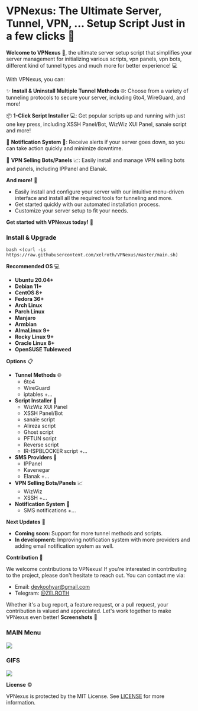 VPNexus: The Ultimate Server, Tunnel, VPN, ... Setup Script Just in a few clicks 🚀
==========================================

**Welcome to VPNexus** 🤩, the ultimate server setup script that simplifies your server management for initializing various scripts, vpn panels, vpn bots, different kind of tunnel types and much more for better experience! 💻

With VPNexus, you can:

✨ **Install & Uninstall Multiple Tunnel Methods** 🌐: Choose from a variety of tunneling protocols to secure your server, including 6to4, WireGuard, and more!

📦 **1-Click Script Installer** 💻: Get popular scripts up and running with just one key press, including XSSH Panel/Bot, WizWiz XUI Panel, sanaie script and more!

🔔 **Notification System** 📣: Receive alerts if your server goes down, so you can take action quickly and minimize downtime.

🤖 **VPN Selling Bots/Panels** 📈: Easily install and manage VPN selling bots and panels, including IPPanel and Elanak.

**And more!** 🤔

* Easily install and configure your server with our intuitive menu-driven interface and install all the required tools for tunneling and more.
* Get started quickly with our automated installation process.
* Customize your server setup to fit your needs.

**Get started with VPNexus today!** 🚀

### Install & Upgrade
```
bash <(curl -Ls https://raw.githubusercontent.com/xelroth/VPNexus/master/main.sh)
```
**Recommended OS** 💻

* **Ubuntu 20.04+**
* **Debian 11+**
* **CentOS 8+**
* **Fedora 36+**
* **Arch Linux**
* **Parch Linux**
* **Manjaro**
* **Armbian**
* **AlmaLinux 9+**
* **Rocky Linux 9+**
* **Oracle Linux 8+**
* **OpenSUSE Tubleweed**

**Options** 📋

* **Tunnel Methods** 🌐
	+ 6to4
	+ WireGuard
	+ iptables
	+...
* **Script Installer** 📝
	+ WizWiz XUI Panel
	+ XSSH Panel/Bot
	+ sanaie script
	+ Alireza script
	+ Ghost script
	+ PFTUN script
	+ Reverse script
	+ IR-ISPBLOCKER script
	+...
* **SMS Providers** 📱
	+ IPPanel
	+ Kavenegar
	+ Elanak
	+...
* **VPN Selling Bots/Panels** 📈
	+ WizWiz
	+ XSSH
	+...
* **Notification System** 📣
	+ SMS notifications
	+...

**Next Updates** 🚧

* **Coming soon:** Support for more tunnel methods and scripts.
* **In development:** Improving notification system with more providers and adding email notification system as well.

**Contribution** 🤝

We welcome contributions to VPNexus! If you're interested in contributing to the project, please don't hesitate to reach out. You can contact me via:

* Email: [devkoohyar@gmail.com](mailto:devkoohyar@gmail.com)
* Telegram: [@ZELROTH](https://t.me/ZELROTH)

Whether it's a bug report, a feature request, or a pull request, your contribution is valued and appreciated. Let's work together to make VPNexus even better!
**Screenshots** 📸

### MAIN Menu

<img src="/images/main_menu.png">

### GIFS
![](/images/menu.gif)

**License** ©️

VPNexus is protected by the MIT License. See [LICENSE](LICENSE) for more information.
